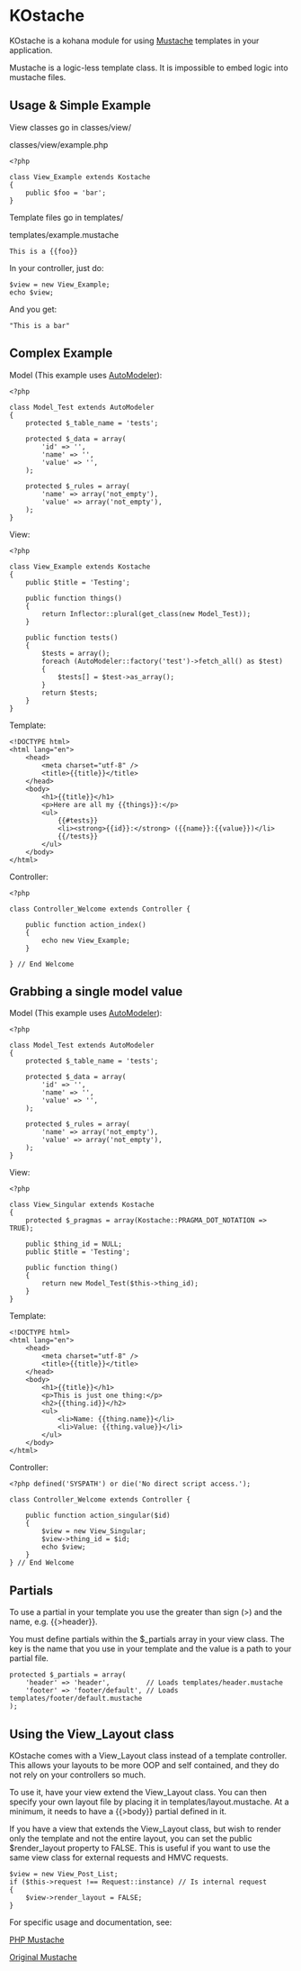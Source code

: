 KOstache
============

KOstache is a kohana module for using [Mustache](http://defunkt.github.com/mustache/) templates in your application.

Mustache is a logic-less template class. It is impossible to embed logic into mustache files.

Usage & Simple Example
-----

View classes go in classes/view/

classes/view/example.php

	<?php

	class View_Example extends Kostache
	{
		public $foo = 'bar';
	}

Template files go in templates/

templates/example.mustache

	This is a {{foo}}

In your controller, just do:

	$view = new View_Example;
	echo $view;

And you get:

	"This is a bar"

Complex Example
-----

Model (This example uses [AutoModeler](http://github.com/zombor/Auto-Modeler)):

	<?php

	class Model_Test extends AutoModeler
	{
		protected $_table_name = 'tests';

		protected $_data = array(
			'id' => '',
			'name' => '',
			'value' => '',
		);

		protected $_rules = array(
			'name' => array('not_empty'),
			'value' => array('not_empty'),
		);
	}

View:

	<?php

	class View_Example extends Kostache
	{
		public $title = 'Testing';

		public function things()
		{
			return Inflector::plural(get_class(new Model_Test));
		}

		public function tests()
		{
			$tests = array();
			foreach (AutoModeler::factory('test')->fetch_all() as $test)
			{
				$tests[] = $test->as_array();
			}
			return $tests;
		}
	}

Template:

	<!DOCTYPE html>
	<html lang="en">
		<head>
			<meta charset="utf-8" />
			<title>{{title}}</title>
		</head>
		<body>
			<h1>{{title}}</h1>
			<p>Here are all my {{things}}:</p>
			<ul>
				{{#tests}}
				<li><strong>{{id}}:</strong> ({{name}}:{{value}})</li>
				{{/tests}}
			</ul>
		</body>
	</html>

Controller:

	<?php

	class Controller_Welcome extends Controller {

		public function action_index()
		{
			echo new View_Example;
		}

	} // End Welcome

Grabbing a single model value
-----

Model (This example uses [AutoModeler](http://github.com/zombor/Auto-Modeler)):

	<?php

	class Model_Test extends AutoModeler
	{
		protected $_table_name = 'tests';

		protected $_data = array(
			'id' => '',
			'name' => '',
			'value' => '',
		);

		protected $_rules = array(
			'name' => array('not_empty'),
			'value' => array('not_empty'),
		);
	}

View:

	<?php

	class View_Singular extends Kostache
	{
		protected $_pragmas = array(Kostache::PRAGMA_DOT_NOTATION => TRUE);

		public $thing_id = NULL;
		public $title = 'Testing';

		public function thing()
		{
			return new Model_Test($this->thing_id);
		}
	}

Template:

	<!DOCTYPE html>
	<html lang="en">
		<head>
			<meta charset="utf-8" />
			<title>{{title}}</title>
		</head>
		<body>
			<h1>{{title}}</h1>
			<p>This is just one thing:</p>
			<h2>{{thing.id}}</h2>
			<ul>
				<li>Name: {{thing.name}}</li>
				<li>Value: {{thing.value}}</li>
			</ul>
		</body>
	</html>

Controller:

	<?php defined('SYSPATH') or die('No direct script access.');

	class Controller_Welcome extends Controller {

		public function action_singular($id)
		{
			$view = new View_Singular;
			$view->thing_id = $id;
			echo $view;
		}
	} // End Welcome

Partials
---

To use a partial in your template you use the greater than sign (>) and the name, e.g. {{>header}}.

You must define partials within the $_partials array in your view class.  The key is the name that you use in your template and the value is a path to your partial file.

	protected $_partials = array(
		'header' => 'header',         // Loads templates/header.mustache
		'footer' => 'footer/default', // Loads templates/footer/default.mustache
	);

Using the View_Layout class
---

KOstache comes with a View_Layout class instead of a template controller. This allows your layouts to be more OOP and self contained, and they do not rely on your controllers so much.

To use it, have your view extend the View_Layout class. You can then specify your own layout file by placing it in templates/layout.mustache. At a minimum, it needs to have a {{>body}} partial defined in it.

If you have a view that extends the View_Layout class, but wish to render only the template and not the entire layout, you can set the public $render_layout property to FALSE.  This is useful if you want to use the same view class for external requests and HMVC requests.

    $view = new View_Post_List;
    if ($this->request !== Request::instance) // Is internal request
    {
        $view->render_layout = FALSE;
    }

For specific usage and documentation, see:

[PHP Mustache](http://github.com/bobthecow/mustache.php)

[Original Mustache](http://defunkt.github.com/mustache/)